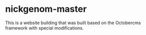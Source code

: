 # nickgenom-master
This is a website building that was built based on the Octobercms framework with special modifications.
